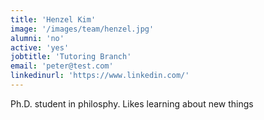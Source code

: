```yaml
---
title: 'Henzel Kim'
image: '/images/team/henzel.jpg'
alumni: 'no'
active: 'yes'
jobtitle: 'Tutoring Branch'
email: 'peter@test.com'
linkedinurl: 'https://www.linkedin.com/'
---
```


Ph.D. student in philosphy. Likes learning about new things
